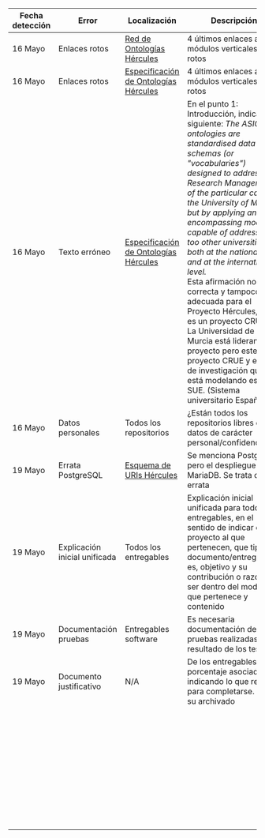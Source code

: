 | Fecha detección | Error            | Localización                                                 | Descripción                                                  | Estado    |
| --------------- | ---------------- | ------------------------------------------------------------ | ------------------------------------------------------------ | --------- |
| 16 Mayo         | Enlaces rotos    | [Red de Ontologías Hércules](https://github.com/HerculesCRUE/ib-asio-docs-/blob/master/entregables_hito_1/01-Red_de_Ontolog%C3%ADas_H%C3%A9rcules/README.md) | 4 últimos enlaces a los módulos verticales están rotos       | Corregido |
| 16 Mayo         | Enlaces rotos    | [Especificación de Ontologías Hércules](https://github.com/HerculesCRUE/ib-asio-docs-/blob/master/entregables_hito_1/02-Especificaci%C3%B3n_Ontolog%C3%ADas_H%C3%A9rcules/ASIO_Izertis_EspecificacionOntologiasHercules.md) | 4 últimos enlaces a los módulos verticales están rotos       | Corregido |
| 16 Mayo         | Texto erróneo    | [Especificación de Ontologías Hércules](https://github.com/HerculesCRUE/ib-asio-docs-/blob/master/entregables_hito_1/02-Especificaci%C3%B3n_Ontolog%C3%ADas_H%C3%A9rcules/ASIO_Izertis_EspecificacionOntologiasHercules.md) | En el punto 1: Introducción, indica lo siguiente: *The ASIO ontologies are standardised data schemas (or "vocabularies") designed to address the Research Management of the particular case of the University of Murcia but by applying an encompassing model capable of addressing too other universities both at the national level and at the international level.*<br/>Esta afirmación no es correcta y tampoco adecuada para el Proyecto Hércules, que es un proyecto CRUE. <br/>La Universidad de Murcia está liderando el proyecto pero este es un proyecto CRUE y el área de investigación que se está modelando es el del SUE. (Sistema universitario Español). | Corregido |
| 16 Mayo         | Datos personales | Todos los repositorios                                       | ¿Están todos los repositorios libres de datos de carácter personal/confidenciales? | PENDIENTE |
| 19 Mayo         | Errata PostgreSQL| [Esquema de URIs Hércules](https://github.com/HerculesCRUE/ib-asio-docs-/blob/master/entregables_hito_1/08-Esquema_de_URIs_H%C3%A9rcules/ASIO_Izertis_ArquitecturaDeURIs.md) | Se menciona Postgresql pero el despliegue lanza MariaDB. Se trata de un errata | PENDIENTE |
| 19 Mayo         | Explicación inicial unificada| Todos los entregables                            | Explicación inicial unificada para todos los entregables, en el sentido de indicar el proyecto al que pertenecen, que tipo de documento/entregable es, objetivo y su contribución o razón de ser dentro del modulo al que pertenece y contenido | PENDIENTE |
| 19 Mayo         | Documentación pruebas| Entregables software                                     | Es necesaria documentación de las pruebas realizadas y el resultado de los test| PENDIENTE |
| 19 Mayo         | Documento justificativo| N/A | De los entregables con porcentaje asociado, indicando lo que resta para completarse. Para su archivado | PENDIENTE |
|                 |                  |                                                              |                                                              |           |
|                 |                  |                                                              |                                                              |           |
|                 |                  |                                                              |                                                              |           |
|                 |                  |                                                              |                                                              |           |
|                 |                  |                                                              |                                                              |           |
|                 |                  |                                                              |                                                              |           |
|                 |                  |                                                              |                                                              |           |
|                 |                  |                                                              |                                                              |           |
|                 |                  |                                                              |                                                              |           |
|                 |                  |                                                              |                                                              |           |
|                 |                  |                                                              |                                                              |           |
|                 |                  |                                                              |                                                              |           |
|                 |                  |                                                              |                                                              |           |
|                 |                  |                                                              |                                                              |           |
|                 |                  |                                                              |                                                              |           |
|                 |                  |                                                              |                                                              |           |
|                 |                  |                                                              |                                                              |           |
|                 |                  |                                                              |                                                              |           |
|                 |                  |                                                              |                                                              |           |
|                 |                  |                                                              |                                                              |           |
|                 |                  |                                                              |                                                              |           |
|                 |                  |                                                              |                                                              |           |
|                 |                  |                                                              |                                                              |           |
|                 |                  |                                                              |                                                              |           |
|                 |                  |                                                              |                                                              |           |
|                 |                  |                                                              |                                                              |           |
|                 |                  |                                                              |                                                              |           |
|                 |                  |                                                              |                                                              |           |
|                 |                  |                                                              |                                                              |           |
|                 |                  |                                                              |                                                              |           |
|                 |                  |                                                              |                                                              |           |
|                 |                  |                                                              |                                                              |           |
|                 |                  |                                                              |                                                              |           |
|                 |                  |                                                              |                                                              |           |
|                 |                  |                                                              |                                                              |           |
|                 |                  |                                                              |                                                              |           |
|                 |                  |                                                              |                                                              |           |
|                 |                  |                                                              |                                                              |           |
|                 |                  |                                                              |                                                              |           |
|                 |                  |                                                              |                                                              |           |
|                 |                  |                                                              |                                                              |           |

